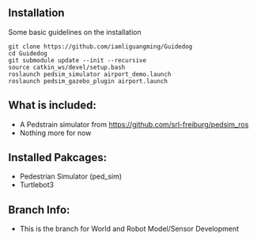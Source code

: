 ## Installation

Some basic guidelines on the installation
```
git clone https://github.com/iamliguangming/Guidedog 
cd Guidedog
git submodule update --init --recursive
source catkin_ws/devel/setup.bash
roslaunch pedsim_simulator airport_demo.launch 
roslaunch pedsim_gazebo_plugin airport.launch

```
## What is included:
- A Pedstrain simulator from https://github.com/srl-freiburg/pedsim_ros
- Nothing more for now

## Installed Pakcages:
- Pedestrian Simulator (ped_sim)
- Turtlebot3
## Branch Info:
- This is the branch for World and Robot Model/Sensor Development

